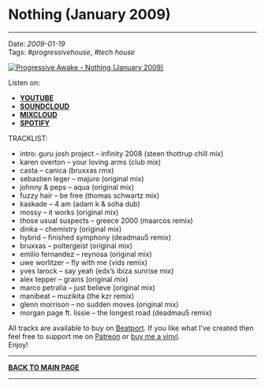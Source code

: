 # Nothing (January 2009)  

----

Date: *2009-01-19*  
Tags: *#progressivehouse*, *#tech house*  

[![Progressive Awake - Nothing (January 2009)](https://thumbnailer.mixcloud.com/unsafe/390x390/extaudio/7/5/5/e/5dd9-52ac-461d-b454-a8df39fcaf2b)](https://youtu.be/vP1LFa_6Um0)

Listen on: 

* [**YOUTUBE**](https://youtu.be/vP1LFa_6Um0)
* [**SOUNDCLOUD**](https://soundcloud.com/progawake200812/nothing-january-2009)
* [**MIXCLOUD**](https://www.mixcloud.com/progressiveawake2008/nothing-january-2009/)
* [**SPOTIFY**](https://open.spotify.com/playlist/54sh1oisuZPKnocYRVBV70?si=4b1c3e069baf4a6d)

TRACKLIST:  

* intro: guru josh project – infinity 2008 (steen thottrup chill mix)
* karen overton – your loving arms (club mix)
* casta – canica (bruxxas rmx)
* sebastien leger – majuro (original mix)
* johnny & peps – aqua (original mix)
* fuzzy hair – be free (thomas schwartz mix)
* kaskade – 4 am (adam k & soha dub)
* mossy – it works (original mix)
* those usual suspects – greece 2000 (maarcos remix)
* dinka – chemistry (original mix)
* hybrid – finished symphony (deadmau5 remix)
* bruxxas – poltergeist (original mix)
* emilio fernandez – reynosa (original mix)
* uwe worlitzer – fly with me (vids remix)
* yves larock – say yeah (edx’s ibiza sunrise mix)
* alex tepper – grains (original mix)
* marco petralia – just believe (original mix)
* manibeat – muzikita (the kzr remix)
* glenn morrison – no sudden moves (original mix)
* morgan page ft. lissie – the longest road (deadmau5 remix)

All tracks are available to buy on <a href="http://beatport.com" target="_blank">Beatport</a>. If you like what I've created then feel free to support me on [Patreon](https://www.patreon.com/shivioua) or [buy me a vinyl](https://www.buymeacoffee.com/shivioua).  
Enjoy!  

----

[**BACK TO MAIN PAGE**](./README.md)

---- 
